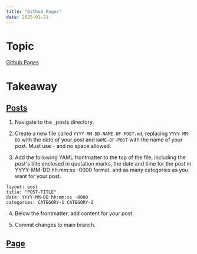 ```yaml
---
title: "Github Pages"
date: 2025-01-21
---
```


# Topic
[Github Pages](https://docs.github.com/en/pages/setting-up-a-github-pages-site-with-jekyll/about-github-pages-and-jekyll)

# Takeaway

## [Posts](https://docs.github.com/en/pages/setting-up-a-github-pages-site-with-jekyll/adding-content-to-your-github-pages-site-using-jekyll#adding-a-new-post-to-your-site)
1. Navigate to the _posts directory.

2. Create a new file called ``YYYY-MM-DD-NAME-OF-POST.md``, replacing ``YYYY-MM-DD`` with the date of your post and ``NAME-OF-POST`` with the name of your post. Must use ``-`` and no space allowed.

3. Add the following YAML frontmatter to the top of the file, including the post's title enclosed in quotation marks, the date and time for the post in YYYY-MM-DD hh:mm:ss -0000 format, and as many categories as you want for your post.
```
layout: post
title: "POST-TITLE"
date: YYYY-MM-DD hh:mm:ss -0000
categories: CATEGORY-1 CATEGORY-2
```

4. Below the frontmatter, add content for your post.

5. Commit changes to main branch.

## [Page](https://docs.github.com/en/pages/setting-up-a-github-pages-site-with-jekyll/adding-content-to-your-github-pages-site-using-jekyll#adding-a-new-page-to-your-site)

